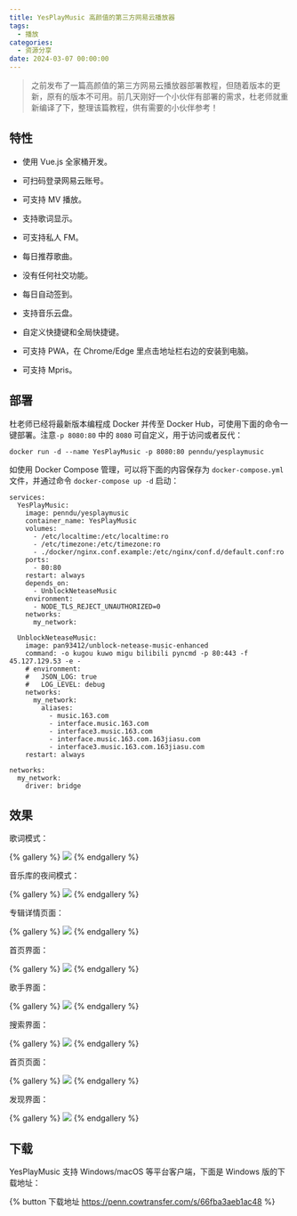 ```yaml
---
title: YesPlayMusic 高颜值的第三方网易云播放器
tags:
  - 播放
categories:
  - 资源分享
date: 2024-03-07 00:00:00
---
```


> 之前发布了一篇高颜值的第三方网易云播放器部署教程，但随着版本的更新，原有的版本不可用。前几天刚好一个小伙伴有部署的需求，杜老师就重新编译了下，整理该篇教程，供有需要的小伙伴参考！

<!-- more -->

## 特性

* 使用 Vue.js 全家桶开发。

* 可扫码登录网易云账号。

* 可支持 MV 播放。

* 支持歌词显示。

* 可支持私人 FM。

* 每日推荐歌曲。

* 没有任何社交功能。

* 每日自动签到。

* 支持音乐云盘。

* 自定义快捷键和全局快捷键。

* 可支持 PWA，在 Chrome/Edge 里点击地址栏右边的安装到电脑。

* 可支持 Mpris。

## 部署

杜老师已经将最新版本编程成 Docker 并传至 Docker Hub，可使用下面的命令一键部署。注意`-p 8080:80` 中的 `8080` 可自定义，用于访问或者反代：

```
docker run -d --name YesPlayMusic -p 8080:80 penndu/yesplaymusic
```

如使用 Docker Compose 管理，可以将下面的内容保存为 `docker-compose.yml` 文件，并通过命令 `docker-compose up -d` 启动：

```
services:
  YesPlayMusic:
    image: penndu/yesplaymusic
    container_name: YesPlayMusic
    volumes:
      - /etc/localtime:/etc/localtime:ro
      - /etc/timezone:/etc/timezone:ro
      - ./docker/nginx.conf.example:/etc/nginx/conf.d/default.conf:ro
    ports:
      - 80:80
    restart: always
    depends_on:
      - UnblockNeteaseMusic
    environment:
      - NODE_TLS_REJECT_UNAUTHORIZED=0
    networks:
      my_network:

  UnblockNeteaseMusic:
    image: pan93412/unblock-netease-music-enhanced
    command: -o kugou kuwo migu bilibili pyncmd -p 80:443 -f 45.127.129.53 -e -
    # environment:
    #   JSON_LOG: true
    #   LOG_LEVEL: debug
    networks:
      my_network:
        aliases:
          - music.163.com
          - interface.music.163.com
          - interface3.music.163.com
          - interface.music.163.com.163jiasu.com
          - interface3.music.163.com.163jiasu.com
    restart: always

networks:
  my_network:
    driver: bridge
```

## 效果

歌词模式：

{% gallery %}
![](https://cdn.dusays.com/2024/03/684-1.jpg)
{% endgallery %}

音乐库的夜间模式：

{% gallery %}
![](https://cdn.dusays.com/2024/03/684-2.jpg)
{% endgallery %}

专辑详情页面：

{% gallery %}
![](https://cdn.dusays.com/2024/03/684-3.jpg)
{% endgallery %}

首页界面：

{% gallery %}
![](https://cdn.dusays.com/2024/03/684-4.jpg)
{% endgallery %}

歌手界面：

{% gallery %}
![](https://cdn.dusays.com/2024/03/684-5.jpg)
{% endgallery %}

搜索界面：

{% gallery %}
![](https://cdn.dusays.com/2024/03/684-6.jpg)
{% endgallery %}

首页页面：

{% gallery %}
![](https://cdn.dusays.com/2024/03/684-7.jpg)
{% endgallery %}

发现界面：

{% gallery %}
![](https://cdn.dusays.com/2024/03/684-8.jpg)
{% endgallery %}

## 下载

YesPlayMusic 支持 Windows/macOS 等平台客户端，下面是 Windows 版的下载地址：

{% button 下载地址 https://penn.cowtransfer.com/s/66fba3aeb1ac48 %}